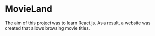 # MovieLand


The aim of this project was to learn React.js. As a result, a website was created that allows browsing movie titles.